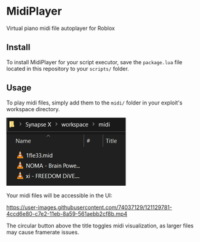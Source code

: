 # MidiPlayer

Virtual piano midi file autoplayer for Roblox

## Install

To install MidiPlayer for your script executor, save the `package.lua` file located in this repository to your `scripts/` folder.

## Usage

To play midi files, simply add them to the `midi/` folder in your exploit's workspace directory.

![Midi folder](img/midi-folder.png)

Your midi files will be accessible in the UI:

https://user-images.githubusercontent.com/74037129/121129781-4ccd6e80-c7e2-11eb-8a59-561aebb2cf8b.mp4

The circular button above the title toggles midi visualization, as larger files may cause framerate issues.
